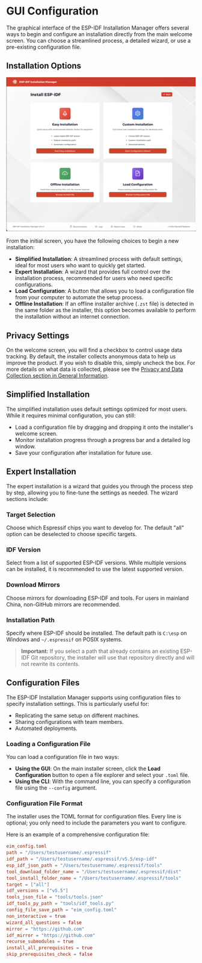 # GUI Configuration

The graphical interface of the ESP-IDF Installation Manager offers several ways to begin and configure an installation directly from the main welcome screen. You can choose a streamlined process, a detailed wizard, or use a pre-existing configuration file.

## Installation Options

![Installation methods](./screenshots/installation_methods.png)

From the initial screen, you have the following choices to begin a new installation:

  * **Simplified Installation**: A streamlined process with default settings, ideal for most users who want to quickly get started.
  * **Expert Installation**: A wizard that provides full control over the installation process, recommended for users who need specific configurations.
  * **Load Configuration**: A button that allows you to load a configuration file from your computer to automate the setup process.
  * **Offline Installation**: If an offline installer archive (`.zst` file) is detected in the same folder as the installer, this option becomes available to perform the installation without an internet connection.

## Privacy Settings

On the welcome screen, you will find a checkbox to control usage data tracking. By default, the installer collects anonymous data to help us improve the product. If you wish to disable this, simply uncheck the box. For more details on what data is collected, please see the [Privacy and Data Collection section in General Information](./general_info.md#privacy-and-data-collection).

## Simplified Installation

The simplified installation uses default settings optimized for most users. While it requires minimal configuration, you can still:

  * Load a configuration file by dragging and dropping it onto the installer's welcome screen.
  * Monitor installation progress through a progress bar and a detailed log window.
  * Save your configuration after installation for future use.

## Expert Installation

The expert installation is a wizard that guides you through the process step by step, allowing you to fine-tune the settings as needed. The wizard sections include:

### Target Selection

Choose which Espressif chips you want to develop for. The default "all" option can be deselected to choose specific targets.

### IDF Version

Select from a list of supported ESP-IDF versions. While multiple versions can be installed, it is recommended to use the latest supported version.

### Download Mirrors

Choose mirrors for downloading ESP-IDF and tools. For users in mainland China, non-GitHub mirrors are recommended.

### Installation Path

Specify where ESP-IDF should be installed. The default path is `C:\esp` on Windows and `~/.espressif` on POSIX systems.

> **Important:** If you select a path that already contains an existing ESP-IDF Git repository, the installer will use that repository directly and will not rewrite its contents.

## Configuration Files

The ESP-IDF Installation Manager supports using configuration files to specify installation settings. This is particularly useful for:

  * Replicating the same setup on different machines.
  * Sharing configurations with team members.
  * Automated deployments.

### Loading a Configuration File

You can load a configuration file in two ways:

  * **Using the GUI**: On the main installer screen, click the **Load Configuration** button to open a file explorer and select your `.toml` file.
  * **Using the CLI**: With the command line, you can specify a configuration file using the `--config` argument.

### Configuration File Format

The installer uses the TOML format for configuration files. Every line is optional; you only need to include the parameters you want to configure.

Here is an example of a comprehensive configuration file:

```toml
eim_config.toml
path = "/Users/testusername/.espressif"
idf_path = "/Users/testusername/.espressif/v5.5/esp-idf"
esp_idf_json_path = "/Users/testusername/.espressif/tools"
tool_download_folder_name = "/Users/testusername/.espressif/dist"
tool_install_folder_name = "/Users/testusername/.espressif/tools"
target = ["all"]
idf_versions = ["v5.5"]
tools_json_file = "tools/tools.json"
idf_tools_py_path = "tools/idf_tools.py"
config_file_save_path = "eim_config.toml"
non_interactive = true
wizard_all_questions = false
mirror = "https://github.com"
idf_mirror = "https://github.com"
recurse_submodules = true
install_all_prerequisites = true
skip_prerequisites_check = false
```
